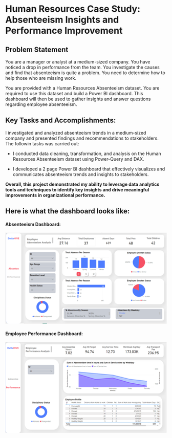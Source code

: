 # **Human Resources Case Study: Absenteeism Insights and Performance Improvement**

## **Problem Statement**

You are a manager or analyst at a medium-sized company. You have noticed a drop in performance from the team. You investigate the causes and find that absenteeism is quite a problem. You need to determine how to help those who are missing work. 

You are provided with a Human Resources Absenteeism dataset. You are required to use this dataset and build a Power BI dashboard. This dashboard will then be used to gather insights and answer questions regarding employee absenteeism.

## **Key Tasks and Accomplishments:**

I investigated and analyzed absenteeism trends in a medium-sized company and presented findings and recommendations to stakeholders. The followin tasks was carried out:

- I conducted data cleaning, transformation, and analysis on the Human Resources Absenteeism dataset using Power-Query and DAX.

- I developed a 2 page Power BI dashboard that effectively visualizes and communicates absenteeism trends and insights to stakeholders.


**Overall, this project demonstrated my ability to leverage data analytics tools and techniques to identify key insights and drive meaningful improvements in organizational performance.**

## **Here is what the dashboard looks like:**

#### **Absenteeism Dashboard:**
![Dashboard Showing the Absenteeism rate](https://github.com/abdulmalikadeyemo/HR_Absenteeism_Insight_Case_Study/blob/main/Absentee_DB.PNG)

#### **Employee Performance Dashboard:**
![Dashboard Showing the Employee performance](https://github.com/abdulmalikadeyemo/HR_Absenteeism_Insight_Case_Study/blob/main/Performance_DB.PNG)
